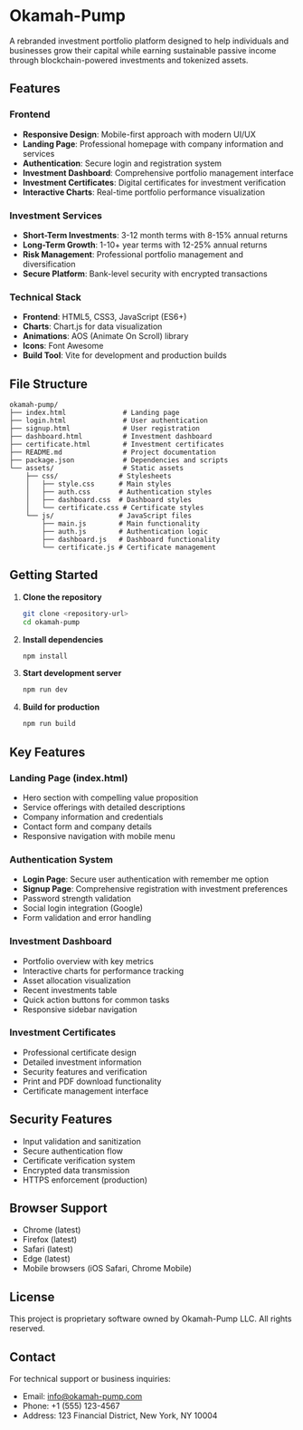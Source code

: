 # Okamah-Pump

A rebranded investment portfolio platform designed to help individuals and businesses grow their capital while earning sustainable passive income through blockchain-powered investments and tokenized assets.

## Features

### Frontend
- **Responsive Design**: Mobile-first approach with modern UI/UX
- **Landing Page**: Professional homepage with company information and services
- **Authentication**: Secure login and registration system
- **Investment Dashboard**: Comprehensive portfolio management interface
- **Investment Certificates**: Digital certificates for investment verification
- **Interactive Charts**: Real-time portfolio performance visualization

### Investment Services
- **Short-Term Investments**: 3-12 month terms with 8-15% annual returns
- **Long-Term Growth**: 1-10+ year terms with 12-25% annual returns
- **Risk Management**: Professional portfolio management and diversification
- **Secure Platform**: Bank-level security with encrypted transactions

### Technical Stack
- **Frontend**: HTML5, CSS3, JavaScript (ES6+)
- **Charts**: Chart.js for data visualization
- **Animations**: AOS (Animate On Scroll) library
- **Icons**: Font Awesome
- **Build Tool**: Vite for development and production builds

## File Structure

```
okamah-pump/
├── index.html              # Landing page
├── login.html              # User authentication
├── signup.html             # User registration
├── dashboard.html          # Investment dashboard
├── certificate.html        # Investment certificates
├── README.md               # Project documentation
├── package.json            # Dependencies and scripts
└── assets/                 # Static assets
    ├── css/               # Stylesheets
    │   ├── style.css      # Main styles
    │   ├── auth.css       # Authentication styles
    │   ├── dashboard.css  # Dashboard styles
    │   └── certificate.css # Certificate styles
    └── js/                # JavaScript files
        ├── main.js        # Main functionality
        ├── auth.js        # Authentication logic
        ├── dashboard.js   # Dashboard functionality
        └── certificate.js # Certificate management
```

## Getting Started

1. **Clone the repository**
   ```bash
   git clone <repository-url>
   cd okamah-pump
   ```

2. **Install dependencies**
   ```bash
   npm install
   ```

3. **Start development server**
   ```bash
   npm run dev
   ```

4. **Build for production**
   ```bash
   npm run build
   ```

## Key Features

### Landing Page (index.html)
- Hero section with compelling value proposition
- Service offerings with detailed descriptions
- Company information and credentials
- Contact form and company details
- Responsive navigation with mobile menu

### Authentication System
- **Login Page**: Secure user authentication with remember me option
- **Signup Page**: Comprehensive registration with investment preferences
- Password strength validation
- Social login integration (Google)
- Form validation and error handling

### Investment Dashboard
- Portfolio overview with key metrics
- Interactive charts for performance tracking
- Asset allocation visualization
- Recent investments table
- Quick action buttons for common tasks
- Responsive sidebar navigation

### Investment Certificates
- Professional certificate design
- Detailed investment information
- Security features and verification
- Print and PDF download functionality
- Certificate management interface

## Security Features

- Input validation and sanitization
- Secure authentication flow
- Certificate verification system
- Encrypted data transmission
- HTTPS enforcement (production)

## Browser Support

- Chrome (latest)
- Firefox (latest)
- Safari (latest)
- Edge (latest)
- Mobile browsers (iOS Safari, Chrome Mobile)

## License

This project is proprietary software owned by Okamah-Pump LLC. All rights reserved.

## Contact

For technical support or business inquiries:
- Email: info@okamah-pump.com
- Phone: +1 (555) 123-4567
- Address: 123 Financial District, New York, NY 10004